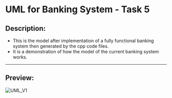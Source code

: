 # UML for Banking System - Task 5

## Description:

- This is the model after implementation of a fully functional banking system then generated by the cpp code files.
- It is a demonstration of how the model of the current banking system works.

---

## Preview:

![UML_V1](https://github.com/OmarAmino/Assignment-2-OOP/blob/main/Task2-BankingSystem/UML%20model%202.0/uml_v2.png)